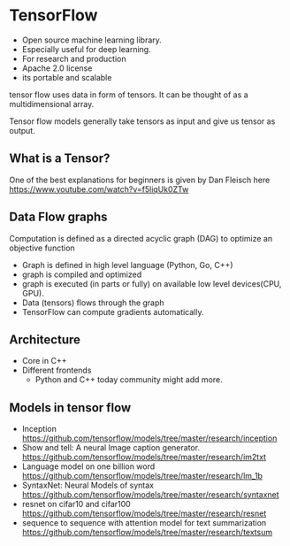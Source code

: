 # TensorFlow

* Open source machine learning library.
* Especially useful for deep learning.
* For research and production
* Apache 2.0 license
* its portable and scalable

tensor flow uses data in form of tensors. It can be thought of as a multidimensional array.

Tensor flow models generally take tensors as input and give us tensor as output.

## What is a Tensor?
One of the best explanations for beginners is given by Dan Fleisch here
https://www.youtube.com/watch?v=f5liqUk0ZTw

## Data Flow graphs
Computation is defined as a directed acyclic graph (DAG) to optimize an objective function
* Graph is defined in high level language (Python, Go, C++)
* graph is compiled and optimized
* graph is executed (in parts or fully) on available low level devices(CPU, GPU).
* Data (tensors) flows through the graph
* TensorFlow can compute gradients automatically.

## Architecture
* Core in C++
* Different frontends
  * Python and C++ today community might add more.

## Models in tensor flow
* Inception
https://github.com/tensorflow/models/tree/master/research/inception
* Show and tell: A neural Image caption generator.
https://github.com/tensorflow/models/tree/master/research/im2txt
* Language model on one billion word
https://github.com/tensorflow/models/tree/master/research/lm_1b
* SyntaxNet: Neural Models of syntax
https://github.com/tensorflow/models/tree/master/research/syntaxnet
* resnet on cifar10 and cifar100
https://github.com/tensorflow/models/tree/master/research/resnet
* sequence to sequence with attention model for text summarization
https://github.com/tensorflow/models/tree/master/research/textsum
